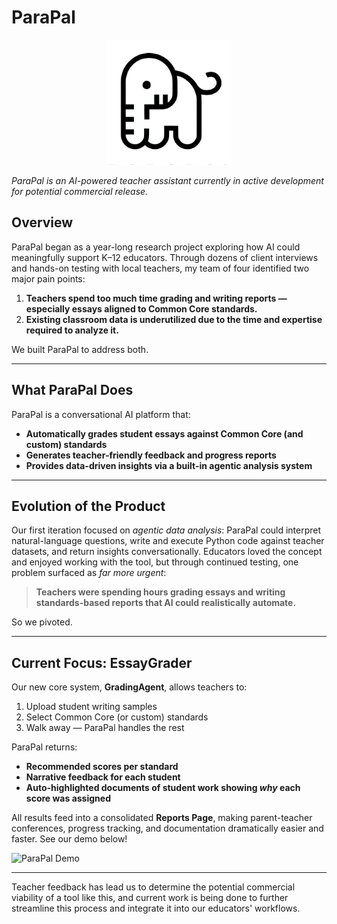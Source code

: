 # ParaPal

<p align="center">
  <img src="./parapal-2.png" width="200" />
</p>

_ParaPal is an AI-powered teacher assistant currently in active development for potential commercial release._

## Overview

ParaPal began as a year-long research project exploring how AI could meaningfully support K–12 educators. Through dozens of client interviews and hands-on testing with local teachers, my team of four identified two major pain points:

1. **Teachers spend too much time grading and writing reports — especially essays aligned to Common Core standards.**  
2. **Existing classroom data is underutilized due to the time and expertise required to analyze it.**

We built ParaPal to address both.

---

## What ParaPal Does

ParaPal is a conversational AI platform that:

- **Automatically grades student essays against Common Core (and custom) standards**
- **Generates teacher-friendly feedback and progress reports**  
- **Provides data-driven insights via a built-in agentic analysis system**

---

## Evolution of the Product

Our first iteration focused on *agentic data analysis*: ParaPal could interpret natural-language questions, write and execute Python code against teacher datasets, and return insights conversationally. Educators loved the concept and enjoyed working with the tool, but through continued testing, one problem surfaced as *far more urgent*:

> **Teachers were spending hours grading essays and writing standards-based reports that AI could realistically automate.**

So we pivoted.

---

## Current Focus: EssayGrader

Our new core system, **GradingAgent**, allows teachers to:

1. Upload student writing samples  
2. Select Common Core (or custom) standards  
3. Walk away — ParaPal handles the rest

ParaPal returns:

- **Recommended scores per standard**
- **Narrative feedback for each student**
- **Auto-highlighted documents of student work showing *why* each score was assigned**

All results feed into a consolidated **Reports Page**, making parent-teacher conferences, progress tracking, and documentation dramatically easier and faster. See our demo below!

![ParaPal Demo](Parapal-demo.gif)

---

Teacher feedback has lead us to determine the potential commercial viability of a tool like this, and current work is being done to further streamline this process and integrate it into our educators' workflows.
